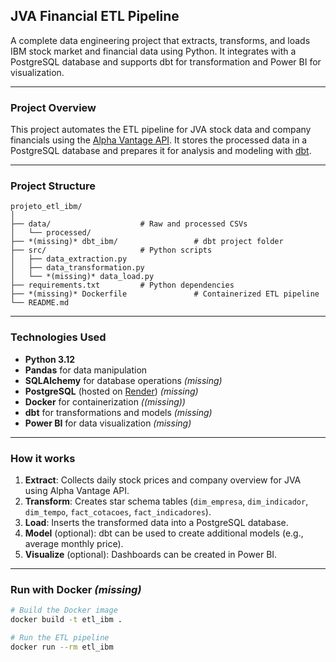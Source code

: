 ##  JVA Financial ETL Pipeline

A complete data engineering project that extracts, transforms, and loads IBM stock market and financial data using Python. It integrates with a PostgreSQL database and supports dbt for transformation and Power BI for visualization.

---

###  Project Overview

This project automates the ETL pipeline for JVA stock data and company financials using the [Alpha Vantage API](https://www.alphavantage.co/). It stores the processed data in a PostgreSQL database and prepares it for analysis and modeling with [dbt](https://www.getdbt.com/).

---

### Project Structure

```
projeto_etl_ibm/
│
├── data/                    # Raw and processed CSVs
│   └── processed/
├── *(missing)* dbt_ibm/                 # dbt project folder
├── src/                     # Python scripts
│   ├── data_extraction.py
│   ├── data_transformation.py
│   └── *(missing)* data_load.py
├── requirements.txt         # Python dependencies
├── *(missing)* Dockerfile               # Containerized ETL pipeline
└── README.md
```

---

### Technologies Used

- **Python 3.12**
- **Pandas** for data manipulation
- **SQLAlchemy** for database operations *(missing)*
- **PostgreSQL** (hosted on [Render](https://render.com/)) *(missing)*
- **Docker** for containerization *((missing))*
- **dbt** for transformations and models *(missing)*
- **Power BI** for data visualization *(missing)*

---

###  How it works

1. **Extract**: Collects daily stock prices and company overview for JVA using Alpha Vantage API.
2. **Transform**: Creates star schema tables (`dim_empresa`, `dim_indicador`, `dim_tempo`, `fact_cotacoes`, `fact_indicadores`).
3. **Load**: Inserts the transformed data into a PostgreSQL database.
4. **Model** (optional): dbt can be used to create additional models (e.g., average monthly price).
5. **Visualize** (optional): Dashboards can be created in Power BI.

---

###  Run with Docker *(missing)*

```bash
# Build the Docker image
docker build -t etl_ibm .

# Run the ETL pipeline
docker run --rm etl_ibm
```
